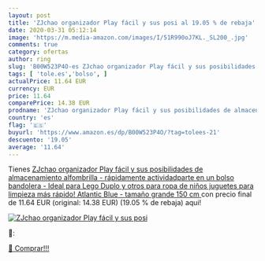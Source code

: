 ```yaml
---
layout: post
title: 'ZJchao organizador Play fácil y sus posi al 19.05 % de rebaja'
date: 2020-03-31 05:12:14
image: 'https://m.media-amazon.com/images/I/51R990oJ7KL._SL200_.jpg'
comments: true
category: ofertas
author: ring
slug: 'B00W523P4O-es ZJchao organizador Play fácil y sus posibilidades de...'
tags: [ 'tole.es','bolso', ]
actualPrice: 11.64 EUR
currency: EUR
price: 11.64
comparePrice: 14.38 EUR
prodname: 'ZJchao organizador Play fácil y sus posibilidades de almacenamiento alfombrilla - rápidamente actividadparte en un bolso bandolera - Ideal para Lego  Duplo y otros para ropa de niños juguetes para limpieza más rápido! Atlantic Blue  - tamaño grande 150 cm '
country: 'es'
flag: '🇪🇸'
buyurl: 'https://www.amazon.es/dp/B00W523P4O/?tag=tolees-21'
descuento: '19.05'
average: '11.64'
---
```


Tienes [ZJchao organizador Play fácil y sus posibilidades de almacenamiento alfombrilla - rápidamente actividadparte en un bolso bandolera - Ideal para Lego  Duplo y otros para ropa de niños juguetes para limpieza más rápido! Atlantic Blue  - tamaño grande 150 cm ](https://www.amazon.es/dp/B00W523P4O/?tag=tolees-21) con precio final de  11.64 EUR (original: 14.38 EUR) (19.05 %  de rebaja) aqui!

[![ZJchao organizador Play fácil y sus posi](https://m.media-amazon.com/images/I/51R990oJ7KL._SL200_.jpg)](https://www.amazon.es/dp/B00W523P4O/?tag=tolees-21)

🔎:


[🛒 Comprar!!!](https://www.amazon.es/dp/B00W523P4O/?tag=tolees-21)
